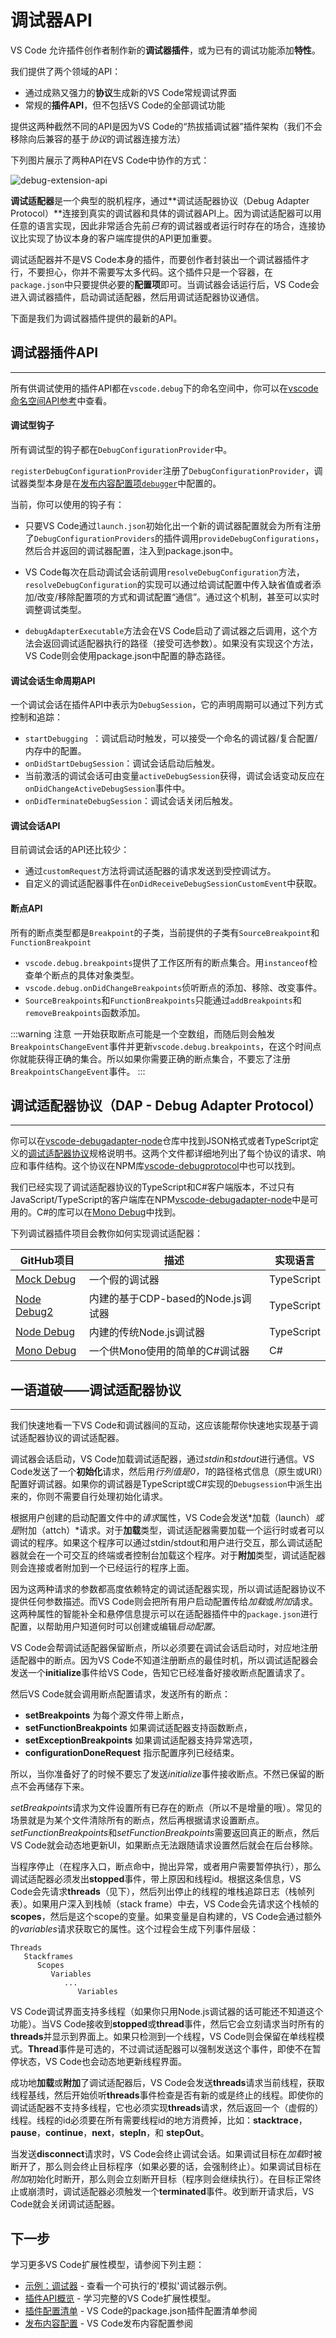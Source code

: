 # 调试器API

VS Code 允许插件创作者制作新的**调试器插件**，或为已有的调试功能添加**特性**。

我们提供了两个领域的API：
- 通过成熟又强力的**协议**生成新的VS Code常规调试界面
- 常规的**插件API**，但不包括VS Code的全部调试功能

提供这两种截然不同的API是因为VS Code的“热拔插调试器”插件架构（我们不会移除向后兼容的基于*协议*的调试器连接方法）

下列图片展示了两种API在VS Code中协作的方式：

![debug-extension-api](https://raw.githubusercontent.com/Microsoft/vscode-docs/master/docs/extensionAPI/images/api-debugging/debug-extension-api.png)

**调试适配器**是一个典型的脱机程序，通过**调试适配器协议（Debug Adapter Protocol）**连接到真实的调试器和具体的调试器API上。因为调试适配器可以用任意的语言实现，因此非常适合先前*已有*的调试器或者运行时存在的场合，连接协议比实现了协议本身的客户端库提供的API更加重要。

调试适配器并不是VS Code本身的插件，而要创作者封装出一个调试器插件才行，不要担心，你并不需要写太多代码。这个插件只是一个容器，在`package.json`中只要提供必要的**配置项**即可。当调试器会话运行后，VS Code会进入调试器插件，启动调试适配器，然后用调试适配器协议通信。

下面是我们为调试器插件提供的最新的API。

## 调试器插件API
---

所有供调试使用的插件API都在`vscode.debug`下的命名空间中，你可以在[vscode 命名空间API参考](https://github.com/Microsoft/vscode-docs/blob/master/docs/extensionAPI/vscode-api.md#debug)中查看。

#### 调试型钩子

所有调试型的钩子都在`DebugConfigurationProvider`中。

`registerDebugConfigurationProvider`注册了`DebugConfigurationProvider`，调试器类型本身是在[发布内容配置项`debugger`](https://github.com/Microsoft/vscode-docs/blob/master/docs/extensionAPI/extension-points.md#contributesdebuggers)中配置的。

当前，你可以使用的钩子有：

- 只要VS Code通过`launch.json`初始化出一个新的调试器配置就会为所有注册了`DebugConfigurationProviders`的插件调用`provideDebugConfigurations`，然后合并返回的调试器配置，注入到package.json中。
- VS Code每次在启动调试会话前调用`resolveDebugConfiguration`方法，`resolveDebugConfiguration`的实现可以通过给调试配置中传入缺省值或者添加/改变/移除配置项的方式和调试配置“通信”。通过这个机制，甚至可以实时调整调试类型。

- `debugAdapterExecutable`方法会在VS Code启动了调试器之后调用，这个方法会返回调试适配器执行的路径（接受可选参数）。如果没有实现这个方法，VS Code则会使用package.json中配置的静态路径。


#### 调试会话生命周期API

一个调试会话在插件API中表示为`DebugSession`，它的声明周期可以通过下列方式控制和追踪：
- `startDebugging `：调试启动时触发，可以接受一个命名的调试器/复合配置/内存中的配置。
- `onDidStartDebugSession`：调试会话启动后触发。
- 当前激活的调试会话可由变量`activeDebugSession`获得，调试会话变动反应在`onDidChangeActiveDebugSession`事件中。
- `onDidTerminateDebugSession`：调试会话关闭后触发。

#### 调试会话API

目前调试会话的API还比较少：

- 通过`customRequest`方法将调试适配器的请求发送到受控调试方。
- 自定义的调试适配器事件在`onDidReceiveDebugSessionCustomEvent`中获取。

#### 断点API

所有的断点类型都是`Breakpoint`的子类，当前提供的子类有`SourceBreakpoint`和`FunctionBreakpoint`

- `vscode.debug.breakpoints`提供了工作区所有的断点集合。用`instanceof`检查单个断点的具体对象类型。
- `vscode.debug.onDidChangeBreakpoints`侦听断点的添加、移除、改变事件。
- `SourceBreakpoints`和`FunctionBreakpoints`只能通过`addBreakpoints`和`removeBreakpoints`函数添加。

<!-- !>注意： -->
:::warning 注意
一开始获取断点可能是一个空数组，而随后则会触发`BreakpointsChangeEvent`事件并更新`vscode.debug.breakpoints`，在这个时间点你就能获得正确的集合。所以如果你需要正确的断点集合，不要忘了注册`BreakpointsChangeEvent`事件。
:::

## 调试适配器协议（DAP - Debug Adapter Protocol）
---
你可以在[vscode-debugadapter-node](https://github.com/Microsoft/vscode-debugadapter-node)仓库中找到JSON格式或者TypeScript定义的[调试适配器协议](https://microsoft.github.io/debug-adapter-protocol)规格说明书。这两个文件都详细地列出了每个协议的请求、响应和事件结构。这个协议在NPM库[vscode-debugprotocol](https://www.npmjs.com/package/vscode-debugprotocol)中也可以找到。

我们已经实现了调试适配器协议的TypeScript和C#客户端版本，不过只有JavaScript/TypeScript的客户端库在NPM[vscode-debugadapter-node](https://github.com/Microsoft/vscode-debugadapter-node)中是可用的。C#的库可以在[Mono Debug](https://github.com/Microsoft/vscode-mono-debug/blob/master/src/DebugSession.cs)中找到。

下列调试器插件项目会教你如何实现调试适配器：

GitHub项目 | 描述 | 实现语言
--- | --- | ---
[Mock Debug](https://github.com/Microsoft/vscode-mock-debug.git) | 一个假的调试器 | TypeScript
[Node Debug2](https://github.com/Microsoft/vscode-node-debug2.git) | 内建的基于CDP-based的Node.js调试器 |TypeScript
[Node Debug](https://github.com/Microsoft/vscode-node-debug.git) | 内建的传统Node.js调试器 |TypeScript
[Mono Debug](https://github.com/Microsoft/vscode-mono-debug.git) | 一个供Mono使用的简单的C#调试器 | C#

## 一语道破——调试适配器协议
---
我们快速地看一下VS Code和调试器间的互动，这应该能帮你快速地实现基于调试适配器协议的调试适配器。

调试器会话启动，VS Code加载调试适配器，通过*stdin*和*stdout*进行通信。VS Code发送了一个**初始化**请求，然后用*行列值是0，1*的路径格式信息（原生或URI）配置好调试器。如果你的调试器是TypeScript或C#实现的`Debugsession`中派生出来的，你则不需要自行处理初始化请求。

根据用户创建的启动配置文件中的*请求*属性，VS Code会发送*加载（launch）*或是*附加（attch）*请求。对于**加载**类型，调试适配器需要加载一个运行时或者可以调试的程序。如果这个程序可以通过stdin/stdout和用户进行交互，那么调试适配器就会在一个可交互的终端或者控制台加载这个程序。对于**附加**类型，调试适配器则会连接或者附加到一个已经运行的程序上面。

因为这两种请求的参数都高度依赖特定的调试适配器实现，所以调试适配器协议不提供任何参数描述。而VS Code则会把所有用户启动配置传给*加载*或*附加*请求。这两种属性的智能补全和悬停信息提示可以在适配器插件中的`package.json`进行配置，以帮助用户知道何时可以创建或编辑*启动配置*。

VS Code会帮调试适配器保留断点，所以必须要在调试会话启动时，对应地注册适配器中的断点。因为VS Code不知道注册断点的最佳时机，所以调试适配器会发送一个**initialize**事件给VS Code，告知它已经准备好接收断点配置请求了。

然后VS Code就会调用断点配置请求，发送所有的断点：

* **setBreakpoints** 为每个源文件带上断点，
* **setFunctionBreakpoints** 如果调试适配器支持函数断点，
* **setExceptionBreakpoints** 如果调试适配器支持异常选项，
* **configurationDoneRequest** 指示配置序列已经结束。

所以，当你准备好了的时候不要忘了发送*initialize*事件接收断点。不然已保留的断点不会再储存下来。

*setBreakpoints*请求为文件设置所有已存在的断点（所以不是增量的哦）。常见的场景就是为某个文件清除所有的断点，然后再根据请求设置断点。*setFunctionBreakpoints*和*setFunctionBreakpoints*需要返回真正的断点，然后VS Code就会动态地更新UI，如果断点无法跟随请求设置然后就会在后台移除。

当程序停止（在程序入口，断点命中，抛出异常，或者用户需要暂停执行），那么调试适配器必须发出**stopped**事件，带上原因和线程id。根据这条信息，VS Code会先请求**threads**（见下），然后列出停止的线程的堆栈追踪日志（栈帧列表）。如果用户深入到栈帧（stack frame）中去，VS Code会先请求这个栈帧的**scopes**，然后是这个scope的变量。如果变量是自构建的，VS Code会通过额外的*variables*请求获取它的属性。这个过程会生成下列事件层级：

```
Threads
   Stackframes
      Scopes
         Variables
            ...
               Variables
```
VS Code调试界面支持多线程（如果你只用Node.js调试器的话可能还不知道这个功能）。当VS Code接收到**stopped**或**thread**事件，然后它会立刻请求当时所有的**threads**并显示到界面上。如果只检测到一个线程，VS Code则会保留在单线程模式。**Thread**事件是可选的，不过调试适配器可以强制发送这个事件，即使不在暂停状态，VS Code也会动态地更新线程界面。

成功地**加载**或**附加**了调试适配器后，VS Code会发送**threads**请求当前线程，获取线程基线，然后开始侦听**threads**事件检查是否有新的或是终止的线程。即使你的调试适配器不支持多线程，它也必须实现**threads**请求，然后返回一个（虚假的）线程。线程的id必须要在所有需要线程id的地方消费掉，比如：**stacktrace**， **pause**，**continue**，**next**，**stepIn**，和 **stepOut**。

当发送**disconnect**请求时，VS Code会终止调试会话。如果调试目标在*加载*时被断开了，那么则会终止目标程序（如果必要的话，会强制终止）。如果调试目标在*附加*初始化时断开，那么则会立刻断开目标（程序则会继续执行）。在目标正常终止或崩溃时，调试适配器必须触发一个**terminated**事件。收到断开请求后，VS Code就会关闭调试适配器。

## 下一步
学习更多VS Code扩展性模型，请参阅下列主题：

* [示例：调试器](/extension-authoring/example-debug-adapter.md) - 查看一个可执行的'模拟'调试器示例。
* [插件API概览](/extensibility-reference/vscode-api.md) - 学习完整的VS Code扩展性模型。
* [插件配置清单](/extensibility-reference/extension-manifest.md) - VS Code的package.json插件配置清单参阅
* [发布内容配置](/extensibility-reference/contribution-points.md) - VS Code发布内容配置参阅